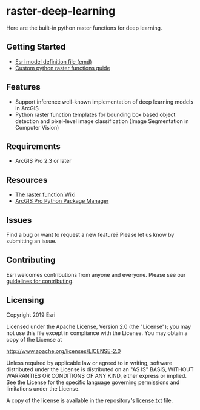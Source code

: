 # raster-deep-learning

Here are the built-in python raster functions for deep learning.

## Getting Started

* [Esri model definition file (emd)](docs/writing_model_definition.md)
* [Custom python raster functions guide](docs/writing_deep_learning_python_raster_functions.md)

## Features

* Support inference well-known implementation of deep learning models in ArcGIS
* Python raster function templates for bounding box based object detection and pixel-level image classification
(Image Segmentation in Computer Vision) 

## Requirements

* ArcGIS Pro 2.3 or later

## Resources

* [The raster function Wiki](https://github.com/Esri/raster-functions/wiki)
* [ArcGIS Pro Python Package Manager](http://pro.arcgis.com/en/pro-app/arcpy/get-started/what-is-conda.htm)

## Issues

Find a bug or want to request a new feature?  Please let us know by submitting an issue.

## Contributing

Esri welcomes contributions from anyone and everyone. Please see our [guidelines for contributing](https://github.com/esri/contributing).

## Licensing
Copyright 2019 Esri

Licensed under the Apache License, Version 2.0 (the "License");
you may not use this file except in compliance with the License.
You may obtain a copy of the License at

   http://www.apache.org/licenses/LICENSE-2.0

Unless required by applicable law or agreed to in writing, software
distributed under the License is distributed on an "AS IS" BASIS,
WITHOUT WARRANTIES OR CONDITIONS OF ANY KIND, either express or implied.
See the License for the specific language governing permissions and
limitations under the License.

A copy of the license is available in the repository's [license.txt]( license.txt) file.